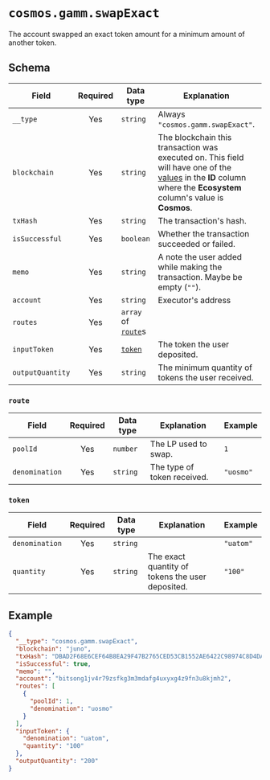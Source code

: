 # `cosmos.gamm.swapExact`

The account swapped an exact token amount for a minimum amount of another token.

## Schema

| Field            | Required | Data type                     | Explanation                                                                                                                                                                                   | Example                                                              |
| ---------------- | :------: | ----------------------------- | --------------------------------------------------------------------------------------------------------------------------------------------------------------------------------------------- | -------------------------------------------------------------------- |
| `__type`         |   Yes    | `string`                      | Always `"cosmos.gamm.swapExact"`.                                                                                                                                                             | `"cosmos.gamm.swapExact"`                                            |
| `blockchain`     |   Yes    | `string`                      | The blockchain this transaction was executed on. This field will have one of the [values](../../blockchains.md) in the **ID** column where the **Ecosystem** column's value is **Cosmos**. | `"juno"`                                                             |
| `txHash`         |   Yes    | `string`                      | The transaction's hash.                                                                                                                                                                       | `"DBAD2F68E6CEF64B8EA29F47B2765CED53CB1552AE6422C98974C8D4DA8869F8"` |
| `isSuccessful`   |   Yes    | `boolean`                     | Whether the transaction succeeded or failed.                                                                                                                                                  | `true`                                                               |
| `memo`           |   Yes    | `string`                      | A note the user added while making the transaction. Maybe be empty (`""`).                                                                                                                    | `"I owed you 1.5 ATOM since you paid for lunch."`                    |
| `account`        |   Yes    | `string`                      | Executor's address                                                                                                                                                                            | `"bitsong1jv4r79zsfkg3m3mdafg4uxyxg4z9fn3u8kjmh2"`                   |
| `routes`         |   Yes    | `array` of [`route`](#route)s |                                                                                                                                                                                               |                                                                      |
| `inputToken`     |   Yes    | [`token`](#token)             | The token the user deposited.                                                                                                                                                                 |                                                                      |
| `outputQuantity` |   Yes    | `string`                      | The minimum quantity of tokens the user received.                                                                                                                                             | `"1231"`                                                             |

### `route`

| Field          | Required | Data type | Explanation                 | Example   |
| -------------- | :------: | --------- | --------------------------- | --------- |
| `poolId`       |   Yes    | `number`  | The LP used to swap.        | `1`       |
| `denomination` |   Yes    | `string`  | The type of token received. | `"uosmo"` |

### `token`

| Field          | Required | Data type | Explanation                                      | Example   |
| -------------- | :------: | --------- | ------------------------------------------------ | --------- |
| `denomination` |   Yes    | `string`  |                                                  | `"uatom"` |
| `quantity`     |   Yes    | `string`  | The exact quantity of tokens the user deposited. | `"100"`   |

## Example

```json
{
  "__type": "cosmos.gamm.swapExact",
  "blockchain": "juno",
  "txHash": "DBAD2F68E6CEF64B8EA29F47B2765CED53CB1552AE6422C98974C8D4DA8869F8",
  "isSuccessful": true,
  "memo": "",
  "account": "bitsong1jv4r79zsfkg3m3mdafg4uxyxg4z9fn3u8kjmh2",
  "routes": [
    {
      "poolId": 1,
      "denomination": "uosmo"
    }
  ],
  "inputToken": {
    "denomination": "uatom",
    "quantity": "100"
  },
  "outputQuantity": "200"
}
```

